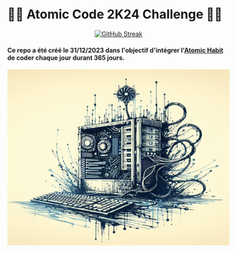 # 👨‍💻 Atomic Code 2K24 Challenge 👨‍💻

<div align="center">   

[![GitHub Streak](https://github-readme-streak-stats-1whf6h81i-syde2.vercel.app?user=Syde2&theme=nord&locale=fr&date_format=j%20M%5B%20Y%5D&hide_total_contributions=true&hide_longest_streak=true)](https://git.io/streak-stats)

</div>


#### Ce repo a été créé le 31/12/2023 dans l'objectif d'intégrer l'[Atomic Habit]('https://jamesclear.com/atomic-habits') de coder chaque jour durant 365 jours.

<img src="./imageA.jpeg" width=600 height=400>
</div>   
